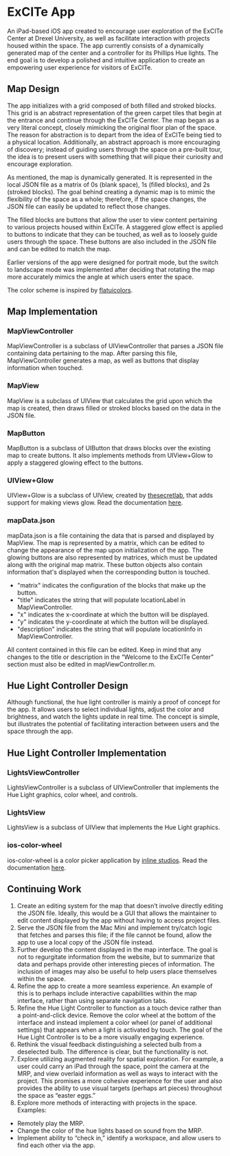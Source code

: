 # ExCITe App
An iPad-based iOS app created to encourage user exploration of the ExCITe Center at Drexel University, as well as facilitate interaction with projects housed within the space. The app currently consists of a dynamically generated map of the center and a controller for its Phillips Hue lights. The end goal is to develop a polished and intuitive application to create an empowering user experience for visitors of ExCITe.

## Map Design
The app initializes with a grid composed of both filled and stroked blocks. This grid is an abstract representation of the green carpet tiles that begin at the entrance and continue through the ExCITe Center. The map began as a very literal concept, closely mimicking the original floor plan of the space. The reason for abstraction is to depart from the idea of ExCITe being tied to a physical location. Additionally, an abstract approach is more encouraging of discovery; instead of guiding users through the space on a pre-built tour, the idea is to present users with something that will pique their curiosity and encourage exploration.

As mentioned, the map is dynamically generated. It is represented in the local JSON file as a matrix of 0s (blank space), 1s (filled blocks), and 2s (stroked blocks). The goal behind creating a dynamic map is to mimic the flexibility of the space as a whole; therefore, if the space changes, the JSON file can easily be updated to reflect those changes.

The filled blocks are buttons that allow the user to view content pertaining to various projects housed within ExCITe. A staggered glow effect is applied to buttons to indicate that they can be touched, as well as to loosely guide users through the space. These buttons are also included in the JSON file and can be edited to match the map.

Earlier versions of the app were designed for portrait mode, but the switch to landscape mode was implemented after deciding that rotating the map more accurately mimics the angle at which users enter the space.

The color scheme is inspired by [flatuicolors](http://flatuicolors.com/).

## Map Implementation
### MapViewController
MapViewController is a subclass of UIViewController that parses a JSON file containing data pertaining to the map. After parsing this file, MapViewController generates a map, as well as buttons that display information when touched.

### MapView
MapView is a subclass of UIView that calculates the grid upon which the map is created, then draws filled or stroked blocks based on the data in the JSON file.

### MapButton
MapButton is a subclass of UIButton that draws blocks over the existing map to create buttons. It also implements methods from UIView+Glow to apply a staggered glowing effect to the buttons.

### UIView+Glow
UIView+Glow is a subclass of UIView, created by [thesecretlab](https://github.com/thesecretlab), that adds support for making views glow. Read the documentation [here](https://github.com/thesecretlab/UIView-Glow).

### mapData.json
mapData.json is a file containing the data that is parsed and displayed by MapView. The map is represented by a matrix, which can be edited to change the appearance of the map upon initialization of the app. The glowing buttons are also represented by matrices, which must be updated along with the original map matrix. These button objects also contain information that's displayed when the corresponding button is touched.

* "matrix" indicates the configuration of the blocks that make up the button.
* "title" indicates the string that will populate locationLabel in MapViewController.
* "x" indicates the x-coordinate at which the button will be displayed.
* "y" indicates the y-coordinate at which the button will be displayed.
* "description" indicates the string that will populate locationInfo in MapViewController.

All content contained in this file can be edited. Keep in mind that any changes to the title or description in the “Welcome to the ExCITe Center” section must also be edited in mapViewController.m.

## Hue Light Controller Design
Although functional, the hue light controller is mainly a proof of concept for the app. It allows users to select individual lights, adjust the color and brightness, and watch the lights update in real time. The concept is simple, but illustrates the potential of facilitating interaction between users and the space through the app.

## Hue Light Controller Implementation
### LightsViewController
LightsViewController is a subclass of UIViewController that implements the Hue Light graphics, color wheel, and controls.

### LightsView
LightsView is a subclass of UIView that implements the Hue Light graphics.

### ios-color-wheel
ios-color-wheel is a color picker application by [inline studios](https://www.inline-studios.com/). Read the documentation [here](https://code.google.com/p/ios-color-wheel/).

## Continuing Work
1. Create an editing system for the map that doesn’t involve directly editing the JSON file. Ideally, this would be a GUI that allows the maintainer to edit content displayed by the app without having to access project files.
2. Serve the JSON file from the Mac Mini and implement try/catch logic that fetches and parses this file; if the file cannot be found, allow the app to use a local copy of the JSON file instead.
3. Further develop the content displayed in the map interface. The goal is not to regurgitate information from the website, but to summarize that data and perhaps provide other interesting pieces of information. The inclusion of images may also be useful to help users place themselves within the space.
4. Refine the app to create a more seamless experience. An example of this is to perhaps include interactive capabilities within the map interface, rather than using separate navigation tabs.
5. Refine the Hue Light Controller to function as a touch device rather than a point-and-click device. Remove the color wheel at the bottom of the interface and instead implement a color wheel (or panel of additional settings) that appears when a light is activated by touch. The goal of the Hue Light Controller is to be a more visually engaging experience.
6. Rethink the visual feedback distinguishing a selected bulb from a deselected bulb. The difference is clear, but the functionality is not.
7. Explore utilizing augmented reality for spatial exploration. For example, a user could carry an iPad through the space, point the camera at the MRP, and view overlaid information as well as ways to interact with the project. This promises a more cohesive experience for the user and also provides the ability to use visual targets (perhaps art pieces) throughout the space as “easter eggs.”
8. Explore more methods of interacting with projects in the space. Examples:
 * Remotely play the MRP.
 * Change the color of the hue lights based on sound from the MRP.
 * Implement ability to “check in,” identify a workspace, and allow users to find each other via the app.